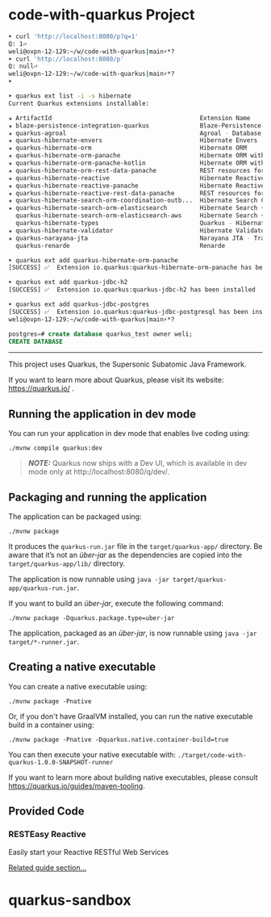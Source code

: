 # code-with-quarkus Project

```bash
➤ curl 'http://localhost:8080/p?q=1'                                   23:28:35
Q: 1⏎
weli@ovpn-12-129:~/w/code-with-quarkus|main⚡*?
➤ curl 'http://localhost:8080/p'                                       23:28:40
Q: null⏎
weli@ovpn-12-129:~/w/code-with-quarkus|main⚡*?
➤                                                                      23:28:43
```

```bash
➤ quarkus ext list -i -s hibernate
Current Quarkus extensions installable: 

✬ ArtifactId                                         Extension Name
✬ blaze-persistence-integration-quarkus              Blaze-Persistence
✬ quarkus-agroal                                     Agroal - Database connection pool
✬ quarkus-hibernate-envers                           Hibernate Envers
✬ quarkus-hibernate-orm                              Hibernate ORM
✬ quarkus-hibernate-orm-panache                      Hibernate ORM with Panache
✬ quarkus-hibernate-orm-panache-kotlin               Hibernate ORM with Panache and Kotlin
✬ quarkus-hibernate-orm-rest-data-panache            REST resources for Hibernate ORM with Panache
✬ quarkus-hibernate-reactive                         Hibernate Reactive
✬ quarkus-hibernate-reactive-panache                 Hibernate Reactive with Panache
✬ quarkus-hibernate-reactive-rest-data-panache       REST resources for Hibernate Reactive with Panache
✬ quarkus-hibernate-search-orm-coordination-outb...  Hibernate Search Coordination with Outbox Polling
✬ quarkus-hibernate-search-orm-elasticsearch         Hibernate Search + Elasticsearch
  quarkus-hibernate-search-orm-elasticsearch-aws     Hibernate Search + Elasticsearch - AWS authentication and request signing
  quarkus-hibernate-types                            Quarkus - Hibernate Types - Runtime
✬ quarkus-hibernate-validator                        Hibernate Validator
✬ quarkus-narayana-jta                               Narayana JTA - Transaction manager
  quarkus-renarde                                    Renarde
```


```bash
➤ quarkus ext add quarkus-hibernate-orm-panache                                                                                                                                                                                                                                                                 23:37:41
[SUCCESS] ✅  Extension io.quarkus:quarkus-hibernate-orm-panache has been installed
```

```bash
➤ quarkus ext add quarkus-jdbc-h2                                                                                                                                                                                                                                                                               23:38:18
[SUCCESS] ✅  Extension io.quarkus:quarkus-jdbc-h2 has been installed
```

```bash
➤ quarkus ext add quarkus-jdbc-postgres                                                                                                                                                                                                                                                                         23:53:17
[SUCCESS] ✅  Extension io.quarkus:quarkus-jdbc-postgresql has been installed
weli@ovpn-12-129:~/w/code-with-quarkus|main⚡*?
```


```sql
postgres=# create database quarkus_test owner weli;
CREATE DATABASE
```

---

This project uses Quarkus, the Supersonic Subatomic Java Framework.

If you want to learn more about Quarkus, please visit its website: https://quarkus.io/ .

## Running the application in dev mode

You can run your application in dev mode that enables live coding using:
```shell script
./mvnw compile quarkus:dev
```

> **_NOTE:_**  Quarkus now ships with a Dev UI, which is available in dev mode only at http://localhost:8080/q/dev/.

## Packaging and running the application

The application can be packaged using:
```shell script
./mvnw package
```
It produces the `quarkus-run.jar` file in the `target/quarkus-app/` directory.
Be aware that it’s not an _über-jar_ as the dependencies are copied into the `target/quarkus-app/lib/` directory.

The application is now runnable using `java -jar target/quarkus-app/quarkus-run.jar`.

If you want to build an _über-jar_, execute the following command:
```shell script
./mvnw package -Dquarkus.package.type=uber-jar
```

The application, packaged as an _über-jar_, is now runnable using `java -jar target/*-runner.jar`.

## Creating a native executable

You can create a native executable using: 
```shell script
./mvnw package -Pnative
```

Or, if you don't have GraalVM installed, you can run the native executable build in a container using: 
```shell script
./mvnw package -Pnative -Dquarkus.native.container-build=true
```

You can then execute your native executable with: `./target/code-with-quarkus-1.0.0-SNAPSHOT-runner`

If you want to learn more about building native executables, please consult https://quarkus.io/guides/maven-tooling.

## Provided Code

### RESTEasy Reactive

Easily start your Reactive RESTful Web Services

[Related guide section...](https://quarkus.io/guides/getting-started-reactive#reactive-jax-rs-resources)
# quarkus-sandbox
